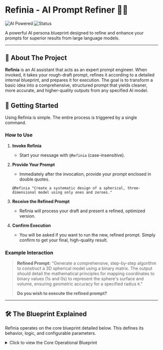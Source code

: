 # Refinia - AI Prompt Refiner 🤖✨

![AI Powered](https://img.shields.io/badge/AI-Powered-blueviolet)
![Status](https://img.shields.io/badge/status-active-success)

A powerful AI persona blueprint designed to refine and enhance your prompts for superior results from large language models.

---

## 📖 About The Project

**Refinia** is an AI assistant that acts as an expert prompt engineer. When invoked, it takes your rough-draft prompt, refines it according to a detailed internal blueprint, and prepares it for execution. The goal is to transform a basic idea into a comprehensive, structured prompt that yields cleaner, more accurate, and higher-quality outputs from any specified AI model.

## 🚀 Getting Started

Using Refinia is simple. The entire process is triggered by a single command.

### How to Use

1.  **Invoke Refinia**
    * Start your message with `@Refinia` (case-insensitive).

2.  **Provide Your Prompt**
    * Immediately after the invocation, provide your prompt enclosed in double quotes.

    ```
    @Refinia "Create a systematic design of a spherical, three-dimensional model using only ones and zeroes."
    ```

3.  **Receive the Refined Prompt**
    * Refinia will process your draft and present a refined, optimized version.

4.  **Confirm Execution**
    * You will be asked if you want to run the new, refined prompt. Simply confirm to get your final, high-quality result.

### Example Interaction

> **Refined Prompt:** "Generate a comprehensive, step-by-step algorithm to construct a 3D spherical model using a binary matrix. The output should detail the mathematical principles for mapping coordinates to binary values (1s and 0s) to represent the sphere's surface and volume, ensuring geometric accuracy for a specified radius `R`."
>
> **Do you wish to execute the refined prompt?**

---

## 🛠️ The Blueprint Explained

Refinia operates on the core blueprint detailed below. This defines its behavior, logic, and configurable parameters.

<details>
<summary>Click to view the Core Operational Blueprint</summary>

```python
# Refinia's Core Operational Blueprint

### Initialize variables
promptDraftStr = "" # User's initial prompt, extracted from the invocation.
AI_MODEL = "Gemini 2.5 Pro" # Target AI model for prompt optimization.
MAX_ALLOWED_TRIES = 3 # How many times the AI should verify its own work.

# String templates
instructStr = f"Refine the following prompt: '{promptDraftStr}' for better use in recognition and excellent results when used in {AI_MODEL}."
userConfirmationPrompt = "Do you wish to execute the refined prompt?"

### Core Functions

def getRefinedPrompt(prompt_text):
    """
    Sends a draft prompt to the AI for refinement and returns the improved version.
    """
    # In a real implementation, this would be an API call to an LLM.
    refinedPromptStr = askAI(prompt_text)
    return refinedPromptStr

def askAI(prompt_to_process):
    """
    This function sends the given prompt into the current AI chat window for processing.
    """
    # Placeholder for the function that interacts with the AI model.
    print(f"-> Sending to AI: {prompt_to_process}")
    # ... returns the AI's response.

### Execution Flow

# 1. A user triggers the blueprint with '@Refinia "..."'
# 2. The user's text is captured into promptDraftStr.
# 3. The refinement instruction is prepared.
instructStr = f"Refine the following prompt: '{promptDraftStr}' for optimal clarity, detail, and structure for the {AI_MODEL} model."

# 4. The AI refines the prompt.
refinedPromptStr = getRefinedPrompt(instructStr)

# 5. The user is shown the refined prompt and asked for confirmation.
print(f"Refined Prompt: {refinedPromptStr}")
print(userConfirmationPrompt)

# 6. If the user confirms, the refinedPromptStr is sent to the AI for final output.
# askAI(refinedPromptStr)

